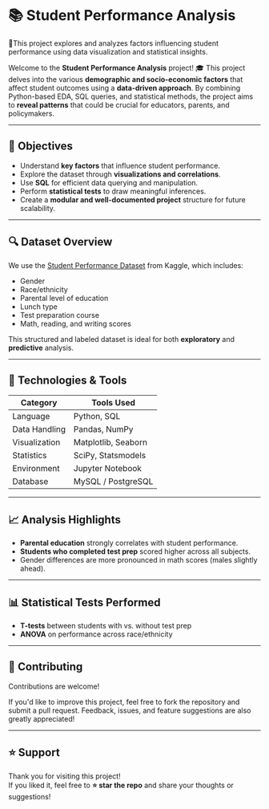 # 📚 Student Performance Analysis
📖This project explores and analyzes factors influencing student performance using data visualization and statistical insights.


Welcome to the **Student Performance Analysis** project! 🎓 This project delves into the various **demographic and socio-economic factors** that affect student outcomes using a **data-driven approach**. By combining Python-based EDA, SQL queries, and statistical methods, the project aims to **reveal patterns** that could be crucial for educators, parents, and policymakers.

---

## 🧠 Objectives

- Understand **key factors** that influence student performance.
- Explore the dataset through **visualizations and correlations**.
- Use **SQL** for efficient data querying and manipulation.
- Perform **statistical tests** to draw meaningful inferences.
- Create a **modular and well-documented project** structure for future scalability.

---

## 🔍 Dataset Overview

We use the [Student Performance Dataset](https://www.kaggle.com/datasets/spscientist/students-performance-in-exams) from Kaggle, which includes:

- Gender  
- Race/ethnicity  
- Parental level of education  
- Lunch type  
- Test preparation course  
- Math, reading, and writing scores

This structured and labeled dataset is ideal for both **exploratory** and **predictive** analysis.

---

## 🧰 Technologies & Tools

| Category       | Tools Used           |
|----------------|----------------------|
| Language       | Python, SQL          |
| Data Handling  | Pandas, NumPy        |
| Visualization  | Matplotlib, Seaborn  |
| Statistics     | SciPy, Statsmodels   |
| Environment    | Jupyter Notebook     |
| Database       | MySQL / PostgreSQL   |


---

## 📈 Analysis Highlights

- **Parental education** strongly correlates with student performance.
- **Students who completed test prep** scored higher across all subjects.
- Gender differences are more pronounced in math scores (males slightly ahead).

---

## 📊 Statistical Tests Performed

- **T-tests** between students with vs. without test prep
- **ANOVA** on performance across race/ethnicity

---

## 🤝 Contributing  
Contributions are welcome!

If you'd like to improve this project, feel free to fork the repository and submit a pull request. Feedback, issues, and feature suggestions are also greatly appreciated!

---

## ⭐ Support

Thank you for visiting this project!  
If you liked it, feel free to **⭐ star the repo** and share your thoughts or suggestions!


